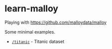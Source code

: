 # learn-malloy

Playing with https://github.com/malloydata/malloy

Some minimal examples.

- [`/titanic`](titanic) - Titanic dataset
